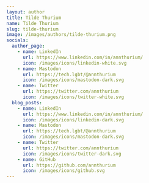 ```yaml
---
layout: author
title: Tilde Thurium
name: Tilde Thurium
slug: tilde-thurium
image: /images/authors/tilde-thurium.png
socials:
  author_page:
    - name: LinkedIn
      url: https://www.linkedin.com/in/annthurium/
      icon: /images/icons/linkedin-white.svg
    - name: Mastodon
      url: https://tech.lgbt/@annthurium
      icon: /images/icons/mastodon-dark.svg
    - name: Twitter
      url: https://twitter.com/annthurium
      icon: /images/icons/twitter-white.svg
  blog_posts:
    - name: LinkedIn
      url: https://www.linkedin.com/in/annthurium/
      icon: /images/icons/linkedin-dark.svg
    - name: Mastodon
      url: https://tech.lgbt/@annthurium
      icon: /images/icons/mastodon-dark.svg
    - name: Twitter
      url: https://twitter.com/annthurium
      icon: /images/icons/twitter-dark.svg
    - name: GitHub
      url: https://github.com/annthurium
      icon: /images/icons/github.svg
---
```

